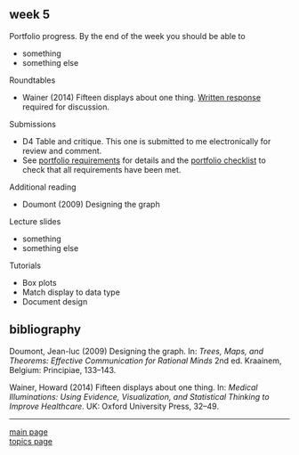 
week 5
------

Portfolio progress. By the end of the week you should be able to

-   something
-   something else

Roundtables

-   Wainer (2014) Fifteen displays about one thing. [Written response](read-01_reading-response-form.pdf) required for discussion.

Submissions

-   D4 Table and critique. This one is submitted to me electronically for review and comment.
-   See [portfolio requirements](folio-01_portfolio-requirements.md) for details and the [portfolio checklist](folio-02_portfolio-checklist.pdf) to check that all requirements have been met.

Additional reading

-   Doumont (2009) Designing the graph

Lecture slides

-   something
-   something else

Tutorials

-   Box plots
-   Match display to data type
-   Document design

bibliography
------------

Doumont, Jean-luc (2009) Designing the graph. In: *Trees, Maps, and Theorems: Effective Communication for Rational Minds* 2nd ed. Kraainem, Belgium: Principiae, 133–143.

Wainer, Howard (2014) Fifteen displays about one thing. In: *Medical Illuminations: Using Evidence, Visualization, and Statistical Thinking to Improve Healthcare*. UK: Oxford University Press, 32–49.

------------------------------------------------------------------------

[main page](../README.md)<br> [topics page](../README-by-topic.md)
